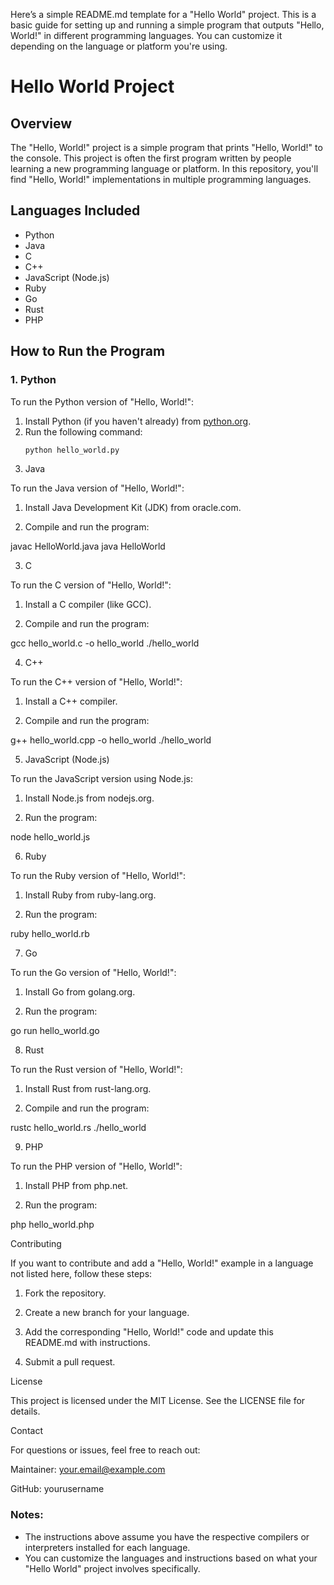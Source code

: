 Here’s a simple README.md template for a "Hello World" project. This is a basic guide for setting up and running a simple program that outputs "Hello, World!" in different programming languages. You can customize it depending on the language or platform you're using.

# Hello World Project

## Overview

The "Hello, World!" project is a simple program that prints "Hello, World!" to the console. This project is often the first program written by people learning a new programming language or platform. In this repository, you'll find "Hello, World!" implementations in multiple programming languages.

## Languages Included

- Python
- Java
- C
- C++
- JavaScript (Node.js)
- Ruby
- Go
- Rust
- PHP

## How to Run the Program

### 1. Python

To run the Python version of "Hello, World!":

1. Install Python (if you haven't already) from [python.org](https://www.python.org/).
2. Run the following command:
   ```bash
   python hello_world.py

2. Java

To run the Java version of "Hello, World!":

1. Install Java Development Kit (JDK) from oracle.com.


2. Compile and run the program:

javac HelloWorld.java
java HelloWorld



3. C

To run the C version of "Hello, World!":

1. Install a C compiler (like GCC).


2. Compile and run the program:

gcc hello_world.c -o hello_world
./hello_world



4. C++

To run the C++ version of "Hello, World!":

1. Install a C++ compiler.


2. Compile and run the program:

g++ hello_world.cpp -o hello_world
./hello_world



5. JavaScript (Node.js)

To run the JavaScript version using Node.js:

1. Install Node.js from nodejs.org.


2. Run the program:

node hello_world.js



6. Ruby

To run the Ruby version of "Hello, World!":

1. Install Ruby from ruby-lang.org.


2. Run the program:

ruby hello_world.rb



7. Go

To run the Go version of "Hello, World!":

1. Install Go from golang.org.


2. Run the program:

go run hello_world.go



8. Rust

To run the Rust version of "Hello, World!":

1. Install Rust from rust-lang.org.


2. Compile and run the program:

rustc hello_world.rs
./hello_world



9. PHP

To run the PHP version of "Hello, World!":

1. Install PHP from php.net.


2. Run the program:

php hello_world.php



Contributing

If you want to contribute and add a "Hello, World!" example in a language not listed here, follow these steps:

1. Fork the repository.


2. Create a new branch for your language.


3. Add the corresponding "Hello, World!" code and update this README.md with instructions.


4. Submit a pull request.



License

This project is licensed under the MIT License. See the LICENSE file for details.

Contact

For questions or issues, feel free to reach out:

Maintainer: your.email@example.com

GitHub: yourusername


### Notes:
- The instructions above assume you have the respective compilers or interpreters installed for each language.
- You can customize the languages and instructions based on what your "Hello World" project involves specifically.

